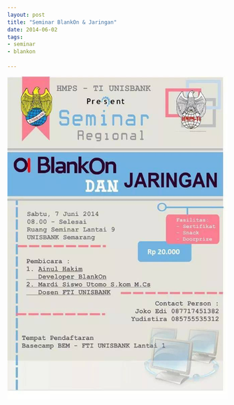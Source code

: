 ```yaml
---
layout: post
title: "Seminar BlankOn & Jaringan"
date: 2014-06-02
tags: 
- seminar
- blankon

---
```

![](/gambar/seminar-blankon-jaringan-unisbank-juni2014.jpg)
